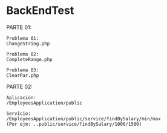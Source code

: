 # BackEndTest
PARTE 01:

    Problema 01:
    ChangeString.php

    Problema 02:
    CompleteRange.php

    Problema 03:
    ClearPar.php
    
PARTE 02:

    Aplicación:
    /EmployeesApplication/public

    Servicio:
    /EmployeesApplication/public/service/findBySalary/min/max
    (Por ejm: ..public/service/findBySalary/1000/1500)



